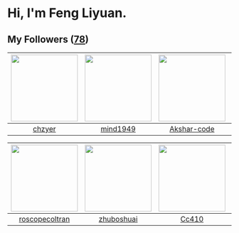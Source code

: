 # Hi, I'm Feng Liyuan.

## My Followers ([78](https://github.com/SunRunAway?tab=followers))

| <img src="https://avatars0.githubusercontent.com/u/1464115?v=4" width="150" height="150" /> | <img src="https://avatars3.githubusercontent.com/u/19871320?v=4" width="150" height="150" /> | <img src="https://avatars0.githubusercontent.com/u/59618640?v=4" width="150" height="150" /> | <img src="https://avatars2.githubusercontent.com/u/41809508?v=4" width="150" height="150" /> |
| :-----------------------------------------------------------------------------------------: | :------------------------------------------------------------------------------------------: | :------------------------------------------------------------------------------------------: | :------------------------------------------------------------------------------------------: |
|                             [chzyer](https://github.com/chzyer)                             |                            [mind1949](https://github.com/mind1949)                           |                         [Akshar-code](https://github.com/Akshar-code)                        |                         [Reminiscent](https://github.com/Reminiscent)                        |

| <img src="https://avatars1.githubusercontent.com/u/24416962?v=4" width="150" height="150" /> | <img src="https://avatars3.githubusercontent.com/u/10694566?v=4" width="150" height="150" /> | <img src="https://avatars1.githubusercontent.com/u/37112567?v=4" width="150" height="150" /> | <img src="https://avatars3.githubusercontent.com/u/13307594?v=4" width="150" height="150" /> |
| :------------------------------------------------------------------------------------------: | :------------------------------------------------------------------------------------------: | :------------------------------------------------------------------------------------------: | :------------------------------------------------------------------------------------------: |
|                      [roscopecoltran](https://github.com/roscopecoltran)                     |                          [zhuboshuai](https://github.com/zhuboshuai)                         |                               [Cc410](https://github.com/Cc410)                              |                             [fxrcode](https://github.com/fxrcode)                            |